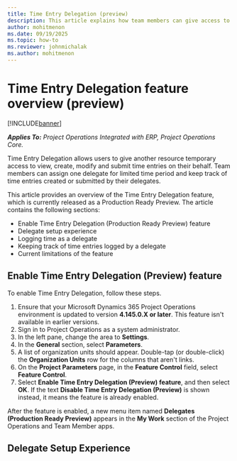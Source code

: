 ```yaml
---
title: Time Entry Delegation (preview)
description: This article explains how team members can give access to create, modify and submit time entries on their behalf to another resource in their organisation.
author: mohitmenon
ms.date: 09/19/2025
ms.topic: how-to
ms.reviewer: johnmichalak
ms.author: mohitmenon
---
```


# Time Entry Delegation feature overview (preview)

[!INCLUDE[banner](../includes/banner.md)]

_**Applies To:** Project Operations Integrated with ERP, Project Operations Core._

Time Entry Delegation allows users to give another resource temporary access to view, create, modify and submit time entries on their behalf. Team members can assign one delegate for limited time period and keep track of time entries created or submitted by their delegates.

This article provides an overview of the Time Entry Delegation feature, which is currently released as a Production Ready Preview. The article contains the following sections:

- Enable Time Entry Delegation (Production Ready Preview) feature
- Delegate setup experience
- Logging time as a delegate
- Keeping track of time entries logged by a delegate
- Current limitations of the feature

## Enable Time Entry Delegation (Preview) feature

To enable Time Entry Delegation, follow these steps.

1. Ensure that your Microsoft Dynamics 365 Project Operations environment is updated to version **4.145.0.X or later**. This feature isn't available in earlier versions.
1. Sign in to Project Operations as a system administrator.
1. In the left pane, change the area to **Settings**.
1. In the **General** section, select **Parameters**.
1. A list of organization units should appear. Double-tap (or double-click) the **Organization Units** row for the columns that aren't links.
1. On the **Project Parameters** page, in the **Feature Control** field, select **Feature Control**.
1. Select **Enable Time Entry Delegation (Preview) feature**, and then select **OK**. If the text **Disable Time Entry Delegation (Preview)** is shown instead, it means the feature is already enabled.

After the feature is enabled, a new menu item named **Delegates (Production Ready Preview)** appears in the **My Work** section of the Project Operations and Team Member apps.

## Delegate Setup Experience


